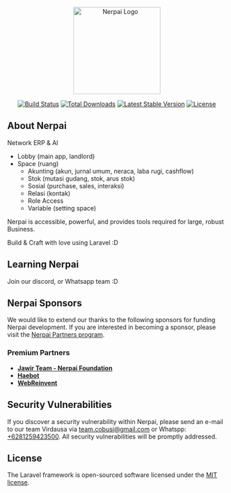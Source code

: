 <p align="center"><a href="https://nerpai.space" target="_blank"><img src="https://app.nerpai.space/svg/hehe.svg" width="200" alt="Nerpai Logo"></a></p>

<p align="center">
<a href="https://github.com/laravel/framework/actions"><img src="https://github.com/laravel/framework/workflows/tests/badge.svg" alt="Build Status"></a>
<a href="https://packagist.org/packages/laravel/framework"><img src="https://img.shields.io/packagist/dt/laravel/framework" alt="Total Downloads"></a>
<a href="https://packagist.org/packages/laravel/framework"><img src="https://img.shields.io/packagist/v/laravel/framework" alt="Latest Stable Version"></a>
<a href="https://packagist.org/packages/laravel/framework"><img src="https://img.shields.io/packagist/l/laravel/framework" alt="License"></a>
</p>

## About Nerpai

Network ERP & AI

* Lobby (main app, landlord)
* Space (ruang)
    * Akunting (akun, jurnal umum, neraca, laba rugi, cashflow)
    * Stok (mutasi gudang, stok, arus stok)
    * Sosial (purchase, sales, interaksi)
    * Relasi (kontak)
    * Role Access
    * Variable (setting space)

Nerpai is accessible, powerful, and provides tools required for large, robust Business. 

Build & Craft with love using Laravel :D


## Learning Nerpai

Join our discord, or Whatsapp team :D



## Nerpai Sponsors

We would like to extend our thanks to the following sponsors for funding Nerpai development. If you are interested in becoming a sponsor, please visit the [Nerpai Partners program](https://partners.nerpai.space).


### Premium Partners

- **[Jawir Team - Nerpai Foundation](https://nerpai.space/)**
- **[Haebot](https://haebot.com)**
- **[WebReinvent](https://webreinvent.com/)**



## Security Vulnerabilities

If you discover a security vulnerability within Nerpai, please send an e-mail to our team Virdausa via [team.cobusi@gmail.com](mailto:team.cobusi@gmail.com) or Whatspp: [+6281259423500](https://wa.me/6281259423500). All security vulnerabilities will be promptly addressed.

## License

The Laravel framework is open-sourced software licensed under the [MIT license](https://opensource.org/licenses/MIT).